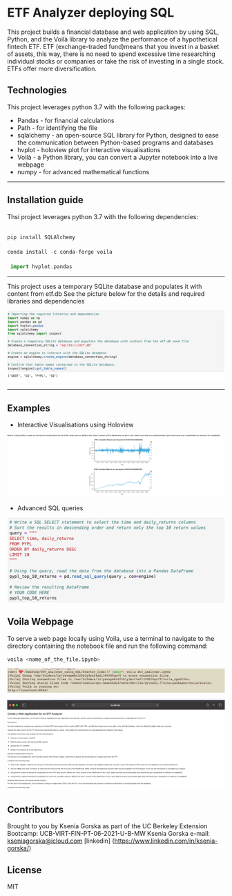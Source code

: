 # ETF Analyzer deploying SQL
This project builds a financial database and web application by using SQL, Python, and the Voilà library to analyze the performance of a hypothetical fintech ETF.
ETF (exchange-traded fund)means that you invest in a basket of assets, this way, there is no need to spend excessive time researching individual stocks or companies or take the risk of investing in a single stock. ETFs offer more diversification.


## Technologies 
This project leverages python 3.7 with the following packages:
* Pandas - for financial calculations
* Path - for identifying the file
* sqlalchemy - an open-source SQL library for Python, designed to ease the communication between Python-based programs and databases
* hvplot - holoview plot for interactive visualisations
* Voilà - a Python library, you can convert a Jupyter notebook into a live webpage
* numpy - for advanced mathematical functions

---

## Installation guide 
Thsi project leverages python 3.7 with the following dependencies:

``` python

pip install SQLAlchemy

conda install -c conda-forge voila

 import hvplot.pandas 

```

--- 

 
 This project uses a temporary SQLite database and populates it with content from etf.db
 See the picture below for the details and required libraries and dependencies

![image1](images/dependencies.png)


---

## Examples 

* Interactive Visualisations using Holoview

![image2](images/usage1.png)

* Advanced SQL queries 

![advanced_sql_query](images/advanced_SQL_query.png)




## Voila Webpage

To serve a web page locally using Voila, use a terminal to navigate to the directory containing the notebook file and run the following command:


``` python
voila <name_of_the_file.ipynb>
```

![voila](images/using_voila.png)

![webpage](images/voila_webpage.png)

## Contributors
Brought to you by Ksenia Gorska as part of the UC Berkeley Extension Bootcamp: UCB-VIRT-FIN-PT-06-2021-U-B-MW Ksenia Gorska
 e-mail: kseniagorska@icloud.com 
[linkedin] (https://www.linkedin.com/in/ksenia-gorska/)

## License

MIT